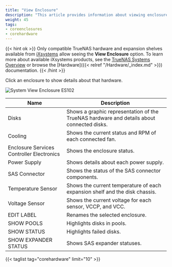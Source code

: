 ```yaml
---
title: "View Enclosure"
description: "This article provides information about viewing enclosures, disks and hardware on TrueNAS CORE."
weight: 45
tags:
- coreenclosures
- corehardware
---
```


{{< hint ok >}}
Only compatible TrueNAS hardware and expansion shelves available from [iXsystems](https://www.ixsystems.com/) allow seeing the **View Enclosure** option.
To learn more about available iXsystems products, see the [TrueNAS Systems Overview](https://www.truenas.com/systems-overview/) or browse the [Hardware]({{< relref "/Hardware/_index.md" >}}) documentation.
{{< /hint >}}

Click an enclosure to show details about that hardware. 

![System View Enclosure ES102](/images/CORE/12.0/SystemViewEnclosureES102.png "System View Enclosure ES102")

| Name | Description |
|------|------|
| Disks | Shows a graphic representation of the TrueNAS hardware and details about connected disks. |
| Cooling | Shows the current status and RPM of each connected fan. |
| Enclosure Services Controller Electronics | Shows the enclosure status. |
| Power Supply | Shows details about each power supply. |
| SAS Connector | Shows the status of the SAS connector components. |
| Temperature Sensor | Shows the current temperature of each expansion shelf and the disk chassis. |
| Voltage Sensor | Shows the current voltage for each sensor, VCCP, and VCC. |
| EDIT LABEL | Renames the selected enclosure. |
| SHOW POOLS | Highlights disks in pools. |
| SHOW STATUS | Highlights failed disks. |
| SHOW EXPANDER STATUS| Shows SAS expander statuses. |

{{< taglist tag="corehardware" limit="10" >}}
